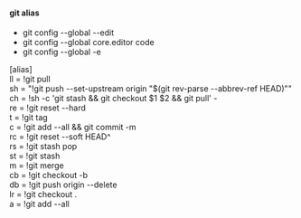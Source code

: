 #### git alias

- git config --global --edit
- git config --global core.editor code
- git config --global -e

[alias]
<br />
ll = !git pull
<br />
sh = "!git push --set-upstream origin \"$(git rev-parse --abbrev-ref HEAD)\""
<br />
ch = !sh -c 'git stash && git checkout $1 $2 && git pull' -
<br />
re = !git reset --hard
<br />
t = !git tag
<br />
c = !git add --all && git commit -m
<br />
rc = !git reset --soft HEAD^
<br />
rs = !git stash pop
<br />
st = !git stash
<br />
m = !git merge
<br />
cb = !git checkout -b
<br />
db = !git push origin --delete
<br />
lr = !git checkout .
<br />
a = !git add --all
